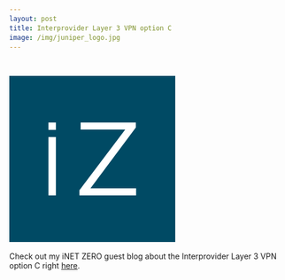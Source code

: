 ```yaml
---
layout: post
title: Interprovider Layer 3 VPN option C
image: /img/juniper_logo.jpg
---
```


<br>                

![iNET Zero logo](/img/inetzero.png "iNET Zero logo") 

<p>
Check out my iNET ZERO guest blog about the Interprovider Layer 3 VPN option C right <a href="https://inetzero.com/interprovider-layer-3-vpn-option-c-2/" target="_blank">here</a>.
</p>